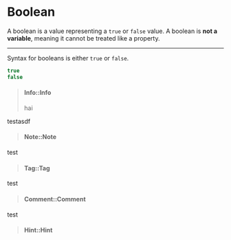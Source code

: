 # Boolean
 A boolean is a value representing a `true` or `false` value. A boolean is **not a variable**, meaning it cannot be treated like a property.
 
 ---
 
 Syntax for booleans is either `true` or `false`.
 
 ```java
 true
 false
 ```
 
> #### Info::Info
>
> hai

testasdf

> #### Note::Note

test

> #### Tag::Tag

test

> #### Comment::Comment

test

> #### Hint::Hint